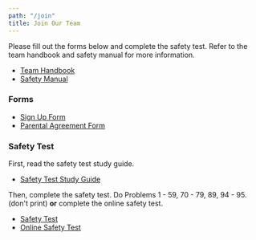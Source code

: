 ```yaml
---
path: "/join"
title: Join Our Team
---
```


Please fill out the forms below and complete the safety test.
Refer to the team handbook and safety manual for more information.

- [Team Handbook](/pdfs/team-handbook.pdf)
- [Safety Manual](/pdfs/safety-manual.pdf)

### Forms

- [Sign Up Form](https://forms.gle/ZyUBCVPvz9tsZ9Jn6)
- [Parental Agreement Form](/pdfs/join/parental-agreement-form.pdf)

### Safety Test

First, read the safety test study guide.

- [Safety Test Study Guide](pdfs/join/safety-test-study-guide.pdf)

Then, complete the safety test.
Do Problems 1 - 59, 70 - 79, 89, 94 - 95. (don't print) **or** complete the online safety test.

- [Safety Test](pdfs/join/safety-test.pdf)
- [Online Safety Test](https://goo.gl/forms/Talu6hhVzd3b8G7l2)
